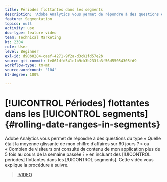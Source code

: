 ```yaml
---
title: Périodes flottantes dans les segments
description: 'Adobe Analytics vous permet de répondre à des questions du type : quelle était la moyenne glissante de mon chiffre d’affaires sur 60 jours ? ou encore Combien de visiteurs ont consulté du contenu de mon application plus de 5 fois au cours de la semaine passée ? en incluant des périodes flottantes dans les segments. Cette vidéo vous explique la procédure à suivre.'
feature: Segmentation
topics: null
activity: use
doc-type: feature video
team: Technical Marketing
kt: 2304
role: User
level: Beginner
exl-id: d90b0284-caef-4271-9f2a-d3cb1fd57e2b
source-git-commit: fe861dfd541c1b9cb3b233fa3f56d55054305fd9
workflow-type: tm+mt
source-wordcount: '104'
ht-degree: 100%

---
```


# [!UICONTROL Périodes] flottantes dans les [!UICONTROL segments] {#rolling-date-ranges-in-segments}

Adobe Analytics vous permet de répondre à des questions du type « Quelle était la moyenne glissante de mon chiffre d’affaires sur 60 jours ? » ou « Combien de visiteurs ont consulté du contenu de mon application plus de 5 fois au cours de la semaine passée ? » en incluant des [!UICONTROL périodes] flottantes dans les [!UICONTROL segments]. Cette vidéo vous explique la procédure à suivre.

>[!VIDEO](https://video.tv.adobe.com/v/25403/?quality=12)

